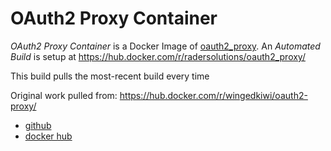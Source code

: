 # OAuth2 Proxy Container
_OAuth2 Proxy Container_ is a Docker Image of [oauth2_proxy](https://github.com/bitly/oauth2_proxy). An _Automated Build_ is setup at https://hub.docker.com/r/radersolutions/oauth2_proxy/

This build pulls the most-recent build every time

Original work pulled from: https://hub.docker.com/r/wingedkiwi/oauth2-proxy/

- [github](https://github.com/RaderSolutions/docker-oauth2_proxy)
- [docker hub](https://hub.docker.com/r/radersolutions/oauth2_proxy/)
